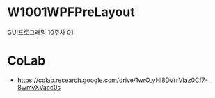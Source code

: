 # W1001WPFPreLayout
GUI프로그래밍 10주차 01

# CoLab
- https://colab.research.google.com/drive/1wrO_yHl8DVrrVIaz0Cf7-8wmvXVacc0s

